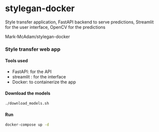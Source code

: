 # stylegan-docker
Style transfer application, FastAPI backend to serve predictions, Streamlit for the user interface, OpenCV for the predictions



Mark-McAdam/stylegan-docker
### Style transfer web app 

#### Tools used
- FastAPI: for the API
- streamlit : for the interface
- Docker: to containerize the app

#### Download the models
```bash
./download_models.sh
```

#### Run
```bash
docker-compose up -d
```